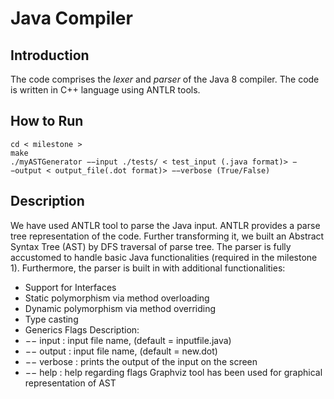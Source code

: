 # Java Compiler
## Introduction
The code comprises the _lexer_ and _parser_ of the Java 8 compiler. The code is written in C++ language using ANTLR tools.

## How to Run
  ``` 
  cd < milestone >
  make
  ./myASTGenerator −−input ./tests/ < test_input (.java format)> −−output < output_file(.dot format)> −−verbose (True/False)
  ```

## Description

We have used ANTLR tool to parse the Java input. ANTLR provides a parse tree representation
of the code. Further transforming it, we built an Abstract Syntax Tree (AST) by DFS traversal of
parse tree.
The parser is fully accustomed to handle basic Java functionalities (required in the milestone
1). Furthermore, the parser is built in with additional functionalities:
  * Support for Interfaces
  * Static polymorphism via method overloading
  * Dynamic polymorphism via method overriding
  * Type casting
  * Generics
Flags Description:
  * −− input : input file name, (default = inputfile.java)
  * −− output : input file name, (default = new.dot)
  * −− verbose : prints the output of the input on the screen
  * −− help : help regarding flags
Graphviz tool has been used for graphical representation of AST
